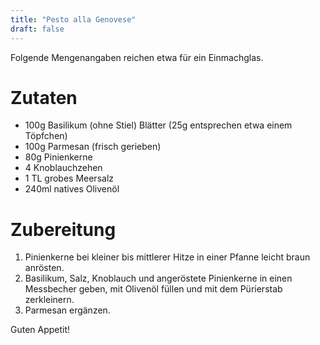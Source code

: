 ```yaml
---
title: "Pesto alla Genovese"
draft: false
---
```


Folgende Mengenangaben reichen etwa für ein Einmachglas.

# Zutaten
- 100g Basilikum (ohne Stiel) Blätter  (25g entsprechen etwa einem Töpfchen)
- 100g Parmesan (frisch gerieben)
- 80g Pinienkerne
- 4 Knoblauchzehen
- 1 TL grobes Meersalz
- 240ml natives Olivenöl

# Zubereitung
1. Pinienkerne bei kleiner bis mittlerer Hitze in einer Pfanne leicht braun anrösten.
2. Basilikum, Salz, Knoblauch und angeröstete Pinienkerne in einen Messbecher geben, mit Olivenöl füllen und mit dem Pürierstab zerkleinern.
3. Parmesan ergänzen.

Guten Appetit!
